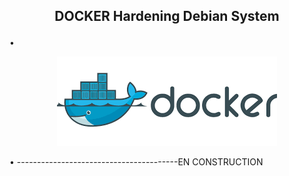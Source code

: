 
<b><p align="center">DOCKER Hardening Debian System</p></b>
----------------------------------------
•
<p align="center">
  <img src="../files/docker.png"/>
</p>
•
----------------------------------------
​
EN CONSTRUCTION
